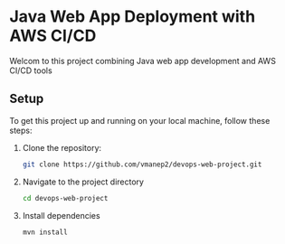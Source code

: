 # Java Web App Deployment with AWS CI/CD
Welcom to this project combining Java web app development and AWS CI/CD tools


## Setup
To get this project up and running on your local machine, follow these steps:

1. Clone the repository:
    ```bash
    git clone https://github.com/vmanep2/devops-web-project.git
    ```
2. Navigate to the project directory
    ```bash
    cd devops-web-project
    ```
3. Install dependencies
    ```bash
    mvn install
    ```